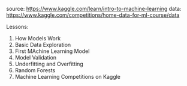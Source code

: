 source: https://www.kaggle.com/learn/intro-to-machine-learning
data: https://www.kaggle.com/competitions/home-data-for-ml-course/data

Lessons:
1. How Models Work
2. Basic Data Exploration
3. First MAchine Learning Model
4. Model Validation
5. Underfitting and Overfitting
6. Random Forests
7. Machine Learning Competitions on Kaggle

